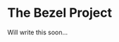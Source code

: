 <!--
title: The Bezel Project
slug: bezel-project
published: true
invalid-header
-->
# The Bezel Project
Will write this soon...
